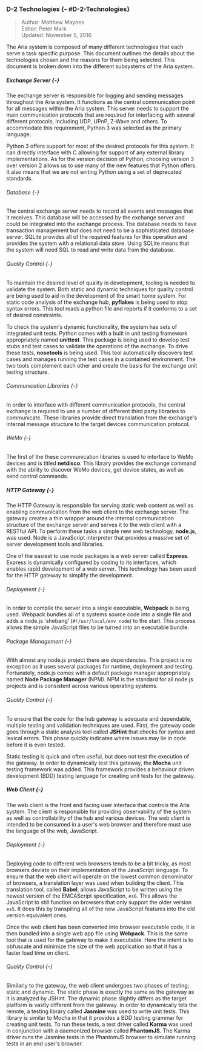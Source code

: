 ### D-2 Technologies {- #D-2-Technologies}

> Author: Matthew Maynes <br/>
> Editor: Peter Mark <br/>
> Updated: November 5, 2016 <br/>

The Aria system is composed of many different technologies that each serve a task specific purpose.
This document outlines the details about the technologies chosen and the reasons for them being 
selected. This document is broken down into the different subsystems of the Aria system.

##### Exchange Server {-}

The exchange server is responsible for logging and sending messages throughout the Aria system.
It functions as the central communication point for all messages within the Aria system. This server
needs to support the main communication protocols that are required for interfacing with several 
different protocols, including UDP, UPnP, Z-Wave and others. To accommodate this requirement, Python
3 was selected as the primary language.

Python 3 offers support for most of the desired protocols for this system. It can directly
interface with C allowing for support of any external library implementations. As for the version
decision of Python, choosing version 3 over version 2 allows us to use many of the new features that
Python offers. It also means that we are not writing Python using a set of deprecated standards.

###### Database {-}

The central exchange server needs to record all events and messages that it receives. This
database will be accessed by the exchange server and could be integrated into the exchange process.
The database needs to have transaction management but does not need to be a sophisticated database
server. SQLite provides all of the required features for this operation and provides the system with
a relational data store. Using SQLite means that the system will need SQL to read and write data 
from the database.

###### Quality Control {-}

To maintain the desired level of quality in development, tooling is needed to validate the system.
Both static and dynamic techniques for quality control are being used to aid in the development of 
the smart home system. For static code analysis of the exchange hub, **pyflakes** is being used to
stop syntax errors. This tool reads a python file and reports if it conforms to a set of desired 
constraints.

To check the system's dynamic functionality, the system has sets of integrated unit tests.
Python comes with a built in unit testing framework appropriately named **unittest**. This package
is being used to develop test stubs and test cases to validate the operations of the exchange.
To drive these tests, **nosetools** is being used. This tool automatically discovers test cases and
manages running the test cases in a contained environment. The two tools complement each other
and create the basis for the exchange unit testing structure.

###### Communication Libraries {-}

In order to interface with different communication protocols, the central exchange is required to
use a number of different third party libraries to communicate. These libraries provide direct
translation from the exchange's internal message structure to the target devices communication
protocol.

###### WeMo {-}

The first of the these communication libraries is used to interface to WeMo devices and is titled
**netdisco**. This library provides the exchange command with the ability to discover WeMo devices,
get device states, as well as send control commands.

##### HTTP Gateway {-}

The HTTP Gateway is responsible for serving static web content as well as enabling communication
from the web client to the exchange server. The gateway creates a thin wrapper around the internal
communication structure of the exchange server and serves it to the web client with a RESTful API. 
To perform these tasks a simple new web technology, **node.js**, was used. Node is a JavaScript 
interpreter that provides a massive set of server development tools and libraries.

One of the easiest to use node packages is a web server called **Express**. Express is dynamically
configured by coding to its interfaces, which enables rapid development of a web server. This
technology has been used for the HTTP gateway to simplify the development.

###### Deployment {-}

In order to compile the server into a single executable, **Webpack** is being used. Webpack bundles
all of a systems source code into a single file and adds a node.js 'shebang' (`#!/usr/local/env node`)
to the start. This process allows the simple JavaScript files to be turned into an executable
bundle.

###### Package Management {-}

With almost any node.js project there are dependencies. This project is no exception as it uses
several packages for runtime, deployment and testing. Fortunately, node.js comes with a default
package manager appropriately named **Node Package Manager** (NPM). NPM is the standard for all
node.js projects and is consistent across various operating systems.

###### Quality Control {-}

To ensure that the code for the hub gateway is adequate and dependable, multiple testing and
validation techniques are used. First, the gateway code goes through a static analysis tool
called **JSHint** that checks for syntax and lexical errors. This phase quickly indicates where
issues may lie in code before it is even tested.

Static testing is quick and often useful, but does not test the execution of the gateway. In
order to dynamically test this gateway, the **Mocha** unit testing framework was added. This
framework provides a behaviour driven development (BDD) testing language for creating unit tests
for the gateway.

##### Web Client {-}

The web client is the front end facing user interface that controls the Aria system. The client is
responsible for providing observability of the system as well as controllability of the hub and
various devices. The web client is intended to be consumed in a user's web browser and therefore
must use the language of the web, JavaScript.

###### Deployment {-}

Deploying code to different web browsers tends to be a bit tricky, as most browsers deviate on their
implementation of the JavaScript language. To ensure that the web client will operate on the lowest
common denominator of browsers, a translation layer was used when building the client. This
translation tool, called **Babel**, allows JavaScript to be written using the newest version of the
EMCAScript specification, `es6`. This allows the JavaScript to still function on browsers that only 
support the older version `es5`. It does this by transpiling all of the new JavaScript features into
the old version equivalent ones.

Once the web client has been converted into browser executable code, it is then bundled into a
single web app file using **Webpack**. This is the same tool that is used for the gateway to make
it executable. Here the intent is to obfuscate and minimize the size of the web application so
that it has a faster load time on client.

###### Quality Control {-}

Similarly to the gateway, the web client undergoes two phases of testing; static and dynamic. The
static phase is exactly the same as the gateway as it is analyzed by JSHint. The dynamic phase
slightly differs as the target platform is vastly different from the gateway. In order to
dynamically tets the remote, a testing library called **Jasmine** was used to write unit tests.
This library is similar to Mocha in that it provides a BDD testing grammar for creating unit tests.
To run these tests, a test driver called **Karma** was used in conjunction with a daemonized
browser called **PhantomJS**. The Karma driver runs the Jasmine tests in the PhantomJS browser to
simulate running tests in an end user's browser.


